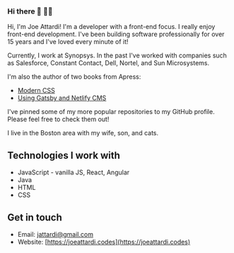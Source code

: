 ### Hi there 👋 👨‍💻

Hi, I'm Joe Attardi! I'm a developer with a front-end focus. I really enjoy front-end development.
I've been building software professionally for over 15 years and I've loved every minute of it!

Currently, I work at Synopsys. In the past I've worked with companies such as Salesforce, Constant Contact, Dell, Nortel, and Sun Microsystems.

I'm also the author of two books from Apress: 

- [Modern CSS](https://www.apress.com/us/book/9781484262931)
- [Using Gatsby and Netlify CMS](https://www.apress.com/us/book/9781484262962)

I've pinned some of my more popular repositories to my GitHub profile. Please feel free to check them out!

I live in the Boston area with my wife, son, and cats.

## Technologies I work with

- JavaScript - vanilla JS, React, Angular
- Java
- HTML
- CSS

## Get in touch

- Email: [jattardi@gmail.com](mailto:jattardi@gmail.com)
- Website: [https://joeattardi.codes](https://joeattardi.codes)
